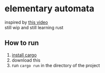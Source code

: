 # elementary automata
inspired by [this video](https://www.youtube.com/watch?v=Ggxt06qSAe4) <br>
still wip and still learning rust

## How to run
1. [install cargo](https://doc.rust-lang.org/cargo/getting-started/installation.html) <br>
1. download this <br>
1. run `cargo run` in the directory of the project <br>
